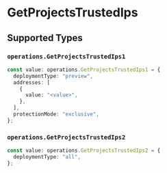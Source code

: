 # GetProjectsTrustedIps


## Supported Types

### `operations.GetProjectsTrustedIps1`

```typescript
const value: operations.GetProjectsTrustedIps1 = {
  deploymentType: "preview",
  addresses: [
    {
      value: "<value>",
    },
  ],
  protectionMode: "exclusive",
};
```

### `operations.GetProjectsTrustedIps2`

```typescript
const value: operations.GetProjectsTrustedIps2 = {
  deploymentType: "all",
};
```

